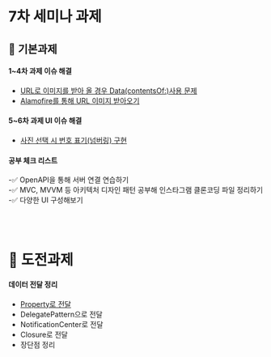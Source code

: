 # 7차 세미나 과제

## 🌱 기본과제
#### 1~4차 과제 이슈 해결
  - [URL로 이미지를 받아 올 경우 Data(contentsOf:)사용 문제](https://88yhtserof.tistory.com/52)
  - [Alamofire를 통해 URL 이미지 받아오기](https://88yhtserof.tistory.com/53)

#### 5~6차 과제 UI 이슈 해결
  - [사진 선택 시 번호 표기(넘버링) 구현](https://88yhtserof.tistory.com/55)

#### 공부 체크 리스트<br>
  -✅ OpenAPI을 통해 서버 연결 연습하기<br>
  -✅ MVC, MVVM 등 아키텍처 디자인 패턴 공부해 인스타그램 클론코딩 파일 정리하기<br>
  -✅ 다양한 UI 구성해보기<br>
  
<br>
<br>

# 🌿 도전과제
#### 데이터 전달 정리
  - [Property로 전달](https://88yhtserof.tistory.com/56)
  - DelegatePattern으로 전달
  - NotificationCenter로 전달
  - Closure로 전달
  - 장단점 정리
